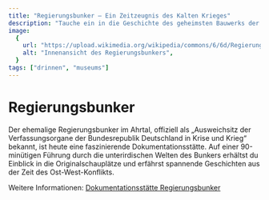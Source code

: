 ```yaml
---
title: "Regierungsbunker – Ein Zeitzeugnis des Kalten Krieges"
description: "Tauche ein in die Geschichte des geheimsten Bauwerks der Bundesrepublik Deutschland, versteckt unter den Weinbergen zwischen Ahrweiler und Dernau."
image:
  {
    url: "https://upload.wikimedia.org/wikipedia/commons/6/6d/Regierungsbunker_Ahrweiler_Innenansicht.jpg",
    alt: "Innenansicht des Regierungsbunkers",
  }
tags: ["drinnen", "museums"]
---
```


# Regierungsbunker

Der ehemalige Regierungsbunker im Ahrtal, offiziell als „Ausweichsitz der Verfassungsorgane der Bundesrepublik Deutschland in Krise und Krieg“ bekannt, ist heute eine faszinierende Dokumentationsstätte. Auf einer 90-minütigen Führung durch die unterirdischen Welten des Bunkers erhältst du Einblick in die Originalschauplätze und erfährst spannende Geschichten aus der Zeit des Ost-West-Konflikts.

Weitere Informationen: [Dokumentationsstätte Regierungsbunker](https://www.regbu.de)
